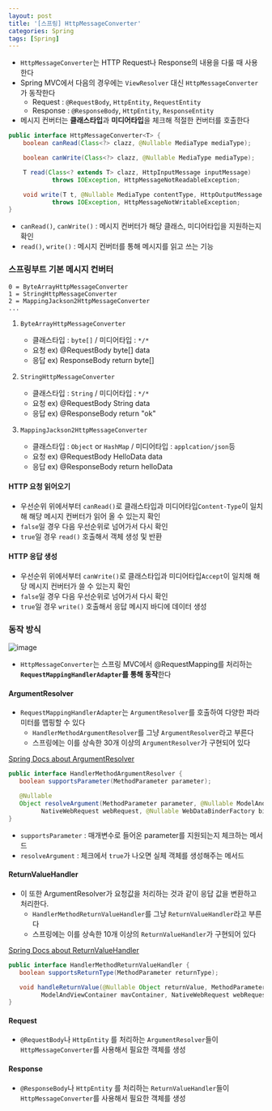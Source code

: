 ```yaml
---
layout: post
title: '[스프링] HttpMessageConverter'
categories: Spring
tags: [Spring]
---
```

- `HttpMessageConverter`는 HTTP Request나 Response의 내용을 다룰 때 사용한다
- Spring MVC에서 다음의 경우에는 `ViewResolver` 대신 `HttpMessageConverter`가 동작한다
  - Request : `@RequestBody`, `HttpEntity`, `RequestEntity`
  - Response : `@ResponseBody`, `HttpEntity`, `ResponseEntity`
- 메시지 컨버터는 **클래스타입**과 **미디어타입**을 체크해 적절한 컨버터를 호출한다

```java
public interface HttpMessageConverter<T> {
	boolean canRead(Class<?> clazz, @Nullable MediaType mediaType);

	boolean canWrite(Class<?> clazz, @Nullable MediaType mediaType);

	T read(Class<? extends T> clazz, HttpInputMessage inputMessage)
			throws IOException, HttpMessageNotReadableException;

	void write(T t, @Nullable MediaType contentType, HttpOutputMessage outputMessage)
			throws IOException, HttpMessageNotWritableException;
}
```

- `canRead()`, `canWrite()` : 메시지 컨버터가 해당 클래스, 미디어타입을 지원하는지 확인
- `read()`, `write()` : 메시지 컨버터를 통해 메시지를 읽고 쓰는 기능

### 스프링부트 기본 메시지 컨버터

```
0 = ByteArrayHttpMessageConverter
1 = StringHttpMessageConverter
2 = MappingJackson2HttpMessageConverter
...
```

1. `ByteArrayHttpMessageConverter`
   - 클래스타입 : `byte[]` / 미디어타입 : `*/*`
   - 요청 ex) @RequestBody byte[] data
   - 응답 ex) ResponseBody return byte[] 

2. `StringHttpMessageConverter`
   - 클래스타입 : `String` / 미디어타입 : `*/*`
   - 요청 ex) @RequestBody String data
   - 응답 ex) @ResponseBody return "ok" 

3. `MappingJackson2HttpMessageConverter`
   - 클래스타입 : `Object` or `HashMap` / 미디어타입 : `applcation/json`등
   - 요청 ex) @RequestBody HelloData data
   - 응답 ex) @ResponseBody return helloData 

#### HTTP 요청 읽어오기
- 우선순위 위에서부터 `canRead()`로 클래스타입과 미디어타입`Content-Type`이 일치해 해당 메시지 컨버터가 읽어 올 수 있는지 확인
- `false`일 경우 다음 우선순위로 넘어가서 다시 확인
- `true`일 경우 `read()` 호출해서 객체 생성 및 반환


#### HTTP 응답 생성
- 우선순위 위에서부터 `canWrite()`로 클래스타입과 미디어타입`Accept`이 일치해 해당 메시지 컨버터가 쓸 수 있는지 확인
- `false`일 경우 다음 우선순위로 넘어가서 다시 확인
- `true`일 경우 `write()` 호출해서 응답 메시지 바디에 데이터 생성



### 동작 방식
![image](https://user-images.githubusercontent.com/48157259/169652241-8724937b-2417-47fc-aa47-60280aba97d6.png)

- `HttpMessageConverter`는 스프링 MVC에서 @RequestMapping를 처리하는 **`RequestMappingHandlerAdapter`를 통해 동작**한다
  
#### ArgumentResolver
- `RequestMappingHandlerAdapter`는 `ArgumentResolver`를 호출하여 다양한 파라미터를 맵핑할 수 있다
  - `HandlerMethodArgumentResolver`를 그냥 `ArgumentResolver`라고 부른다
  - 스프링에는 이를 상속한 30개 이상의 `ArgumentResolver`가 구현되어 있다

[Spring Docs about ArgumentResolver](https://docs.spring.io/spring-framework/docs/current/reference/html/web.html#mvc-ann-arguments)

```java
public interface HandlerMethodArgumentResolver {
   boolean supportsParameter(MethodParameter parameter);

   @Nullable
   Object resolveArgument(MethodParameter parameter, @Nullable ModelAndViewContainer mavContainer,
         NativeWebRequest webRequest, @Nullable WebDataBinderFactory binderFactory) throws Exception;
}
```
- `supportsParameter` : 매개변수로 들어온 parameter를 지원되는지 체크하는 메서드
- `resolveArgument` : 체크에서 `true`가 나오면 실체 객체를 생성해주는 메서드

#### ReturnValueHandler
- 이 또한 ArgumentResolver가 요청값을 처리하는 것과 같이 응답 값을 변환하고 처리한다.
  - `HandlerMethodReturnValueHandler`를 그냥 `ReturnValueHandler`라고 부른다
  - 스프링에는 이를 상속한 10개 이상의 `ReturnValueHandler`가 구현되어 있다

[Spring Docs about ReturnValueHandler](https://docs.spring.io/spring-framework/docs/current/reference/html/web.html#mvc-ann-return-types)

```java
public interface HandlerMethodReturnValueHandler {
   boolean supportsReturnType(MethodParameter returnType);

   void handleReturnValue(@Nullable Object returnValue, MethodParameter returnType,
         ModelAndViewContainer mavContainer, NativeWebRequest webRequest) throws Exception;
}
```


#### Request
- `@RequestBody`나 `HttpEntity` 를 처리하는 `ArgumentResolver`들이 `HttpMessageConverter`를 사용해서 필요한 객체를 생성

#### Response
- `@ResponseBody`나 `HttpEntity` 를 처리하는 `ReturnValueHandler`들이 `HttpMessageConverter`를 사용해서 필요한 객체를 생성
